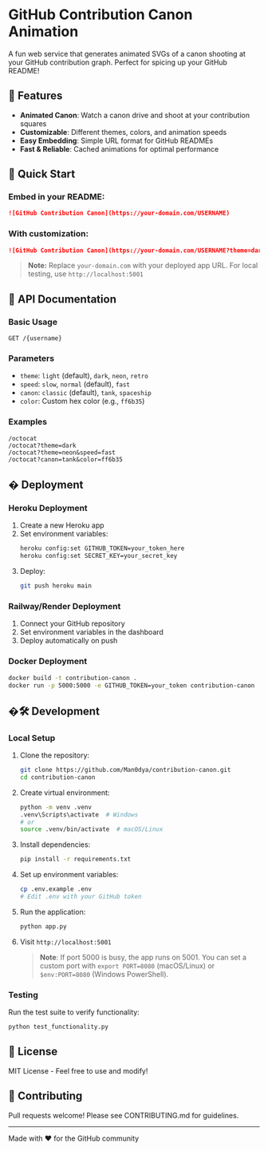 # GitHub Contribution Canon Animation

A fun web service that generates animated SVGs of a canon shooting at your GitHub contribution graph. Perfect for spicing up your GitHub README!

## 🎯 Features

- **Animated Canon**: Watch a canon drive and shoot at your contribution squares
- **Customizable**: Different themes, colors, and animation speeds
- **Easy Embedding**: Simple URL format for GitHub READMEs
- **Fast & Reliable**: Cached animations for optimal performance

## 🚀 Quick Start

### Embed in your README:

```markdown
![GitHub Contribution Canon](https://your-domain.com/USERNAME)
```

### With customization:

```markdown
![GitHub Contribution Canon](https://your-domain.com/USERNAME?theme=dark&speed=fast&canon=tank)
```

> **Note:** Replace `your-domain.com` with your deployed app URL. For local testing, use `http://localhost:5001`

## 📖 API Documentation

### Basic Usage
```
GET /{username}
```

### Parameters
- `theme`: `light` (default), `dark`, `neon`, `retro`
- `speed`: `slow`, `normal` (default), `fast`
- `canon`: `classic` (default), `tank`, `spaceship`
- `color`: Custom hex color (e.g., `ff6b35`)

### Examples
```
/octocat
/octocat?theme=dark
/octocat?theme=neon&speed=fast
/octocat?canon=tank&color=ff6b35
```

## � Deployment

### Heroku Deployment
1. Create a new Heroku app
2. Set environment variables:
   ```bash
   heroku config:set GITHUB_TOKEN=your_token_here
   heroku config:set SECRET_KEY=your_secret_key
   ```
3. Deploy:
   ```bash
   git push heroku main
   ```

### Railway/Render Deployment
1. Connect your GitHub repository
2. Set environment variables in the dashboard
3. Deploy automatically on push

### Docker Deployment
```bash
docker build -t contribution-canon .
docker run -p 5000:5000 -e GITHUB_TOKEN=your_token contribution-canon
```

## �🛠️ Development

### Local Setup
1. Clone the repository:
   ```bash
   git clone https://github.com/Man0dya/contribution-canon.git
   cd contribution-canon
   ```

2. Create virtual environment:
   ```bash
   python -m venv .venv
   .venv\Scripts\activate  # Windows
   # or
   source .venv/bin/activate  # macOS/Linux
   ```

3. Install dependencies:
   ```bash
   pip install -r requirements.txt
   ```

4. Set up environment variables:
   ```bash
   cp .env.example .env
   # Edit .env with your GitHub token
   ```

5. Run the application:
   ```bash
   python app.py
   ```

6. Visit `http://localhost:5001` 

   > **Note**: If port 5000 is busy, the app runs on 5001. You can set a custom port with `export PORT=8080` (macOS/Linux) or `$env:PORT=8080` (Windows PowerShell).

### Testing
Run the test suite to verify functionality:
```bash
python test_functionality.py
```

## 📝 License

MIT License - Feel free to use and modify!

## 🤝 Contributing

Pull requests welcome! Please see CONTRIBUTING.md for guidelines.

---

Made with ❤️ for the GitHub community